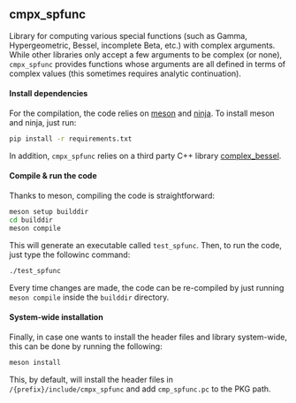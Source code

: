 ## cmpx_spfunc
Library for computing various special functions (such as Gamma, Hypergeometric, Bessel, 
incomplete Beta, etc.) with complex arguments. While other libraries only accept a few 
arguments to be complex (or none), `cmpx_spfunc` provides functions whose arguments are
all defined in terms of complex values (this sometimes requires analytic continuation).

#### Install dependencies

For the compilation, the code relies on [meson](https://mesonbuild.com/)
and [ninja](https://ninja-build.org/). To install meson and ninja, just run: 
```bash
pip install -r requirements.txt
```

In addition, `cmpx_spfunc` relies on a third party C++ library
[complex_bessel](https://blog.joey-dumont.ca/complex_bessel/).

#### Compile & run the code

Thanks to meson, compiling the code is straightforward:
```bash
meson setup builddir
cd builddir
meson compile
```

This will generate an executable called `test_spfunc`. Then, to run the code,
just type the followinc command:
```bash
./test_spfunc
```

Every time changes are made, the code can be re-compiled by just running `meson compile`
inside the `builddir` directory.


#### System-wide installation

Finally, in case one wants to install the header files and library system-wide, this
can be done by running the following:
```bash
meson install
```
This, by default, will install the header files in `/{prefix}/include/cmpx_spfunc` and
add `cmp_spfunc.pc` to the PKG path.
